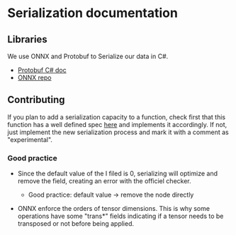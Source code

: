 # Serialization documentation

## Libraries
We use ONNX and Protobuf to Serialize our data in C#.
- [Protobuf C# doc](https://developers.google.com/protocol-buffers/docs/reference/csharp-generated)
- [ONNX repo](https://github.com/onnx/onnx)

## Contributing
If you plan to add a serialization capacity to a function, check first that this function has a well defined spec [here](https://github.com/onnx/onnx/blob/master/docs/Operators.md) and implements it accordingly. If not, just implement the new serialization process and mark it with a comment as "experimental".

### Good practice
- Since the default value of the I filed is 0, serializing will optimize and remove the field, creating an error with the officiel checker. 
  - Good practice: default value -> remove the node directly

- ONNX enforce the orders of tensor dimensions. This is why some operations have some "trans\*" fields indicating if a tensor needs to be transposed or not before being applied. 